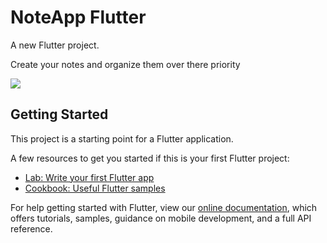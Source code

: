 # NoteApp Flutter

A new Flutter project.

Create your notes and organize them over there priority



<img src="https://media.giphy.com/media/l3CfEn9A3qZkWV2Rgw/giphy.gif"/>



## Getting Started

This project is a starting point for a Flutter application.

A few resources to get you started if this is your first Flutter project:

- [Lab: Write your first Flutter app](https://flutter.dev/docs/get-started/codelab)
- [Cookbook: Useful Flutter samples](https://flutter.dev/docs/cookbook)

For help getting started with Flutter, view our
[online documentation](https://flutter.dev/docs), which offers tutorials,
samples, guidance on mobile development, and a full API reference.
